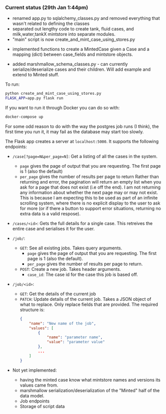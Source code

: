 
### Current status (29th Jan 1:44pm)

* renamed app.py to sqlalchemy_classes.py and removed everything that wasn't related to defining the classes
* separated out lengthy code to create tank, fluid cases, and milk,water,tankX mintstore into separate modules.
* "main" script is now create_and_mint_case_using_stores.py
 - implemented functions to create a MintedCase given a Case and a mapping (dict) between case_fields and mintstore objects.
* added marshmallow_schema_classes.py - can currently serialize/deserialize cases and their children.  Will add example
and extend to Minted stuff.

To run:
```bash
python create_and_mint_case_using_stores.py
FLASK_APP=app.py flask run
```

If you want to run it through Docker you can do so with:

```bash
docker-compose up
```

For some odd reason to do with the way the postgres job runs (I think),
the first time you run it, it may fail as the database may start too slowly.

The Flask app creates a server at `localhost:5000`.
It supports the following endpoints:
* `/case[?page=N&per_page=N]`: Get a listing of all the cases in the system.
    * `page` gives the page of output that you are requesting. The first page is 1 (also the default)
    * `per_page` gives the number of results per page to return
    Rather than returning and error, the pagination will return an empty list when you ask for a page
    that does not exist (i.e off the end). I am not returning any information about whether the
    next page may or may not exist. This is because I am expecting this to be used as part of an
    infinite scrolling system, where there is no explicit display to the user to ask for more 
    (or if there a button to support error situations, returning no extra data is a valid respose).
* `/cases/<id>`: Gets the full details for a single case. This retreives the entire case and
    serialises it for the user. 
* `/job/`: 
    * `GET`: See all existing jobs. Takes query arguments.
        * `page` gives the page of output that you are requesting. The first page is 1 (also the default).
        * `per_page` gives the number of results per page to return.
    * `POST`: Create a new job. Takes header arguments.
        * `case_id`: The case id for the case this job is based off.
* `/job/<id>`:
    * `GET`: Get the details of the current job
    * `PATCH`: Update details of the current job. Takes a JSON object of what to replace.
        Only replace fields that are provided. The required structure is:
        ```json
        {
            "name": "New name of the job",
            "values": [
                {
                    "name": "parameter name",
                    "value": "parameter value"
                },
                ...
            ]
        }
        ```

* Not yet implemented:
   * having the minted case know what mintstore names and versions its values came from.
   * marshmallow serialization/deserialization of the "Minted" half of the data model.
   * Job endpoints
   * Storage of script data

